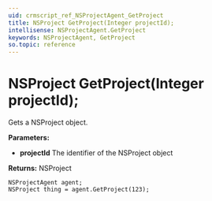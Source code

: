 ```yaml
---
uid: crmscript_ref_NSProjectAgent_GetProject
title: NSProject GetProject(Integer projectId);
intellisense: NSProjectAgent.GetProject
keywords: NSProjectAgent, GetProject
so.topic: reference
---
```


# NSProject GetProject(Integer projectId);

Gets a NSProject object.

**Parameters:**
 - **projectId** The identifier of the NSProject object

**Returns:** NSProject

```crmscript
NSProjectAgent agent;
NSProject thing = agent.GetProject(123);
```

